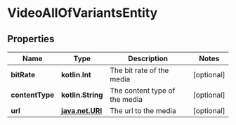 
# VideoAllOfVariantsEntity

## Properties
Name | Type | Description | Notes
------------ | ------------- | ------------- | -------------
**bitRate** | **kotlin.Int** | The bit rate of the media |  [optional]
**contentType** | **kotlin.String** | The content type of the media |  [optional]
**url** | [**java.net.URI**](java.net.URI.md) | The url to the media |  [optional]



